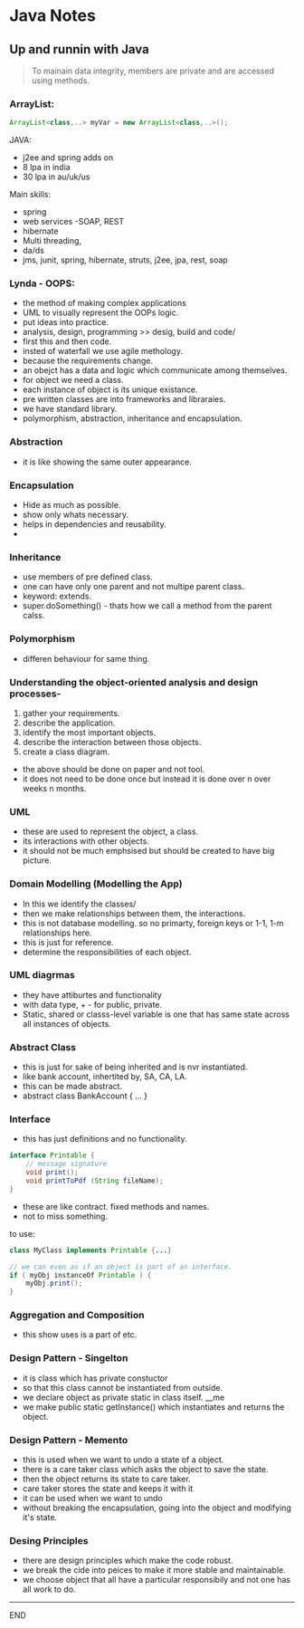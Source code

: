 # Java Notes

## Up and runnin with Java

> To mainain data integrity, members are private and are accessed using methods.

### ArrayList:

```java
ArrayList<class,..> myVar = new ArrayList<class,..>();
```

JAVA:
- j2ee and spring adds on
- 8 lpa in india
- 30 lpa in au/uk/us

Main skills:
- spring
- web services  -SOAP, REST
- hibernate
- Multi threading,
- da/ds
- jms, junit, spring, hibernate, struts, j2ee, jpa, rest, soap

### Lynda - OOPS:
- the method of making complex applications
- UML to visually represent the OOPs logic.
- put ideas into practice.
- analysis, design, programming >> desig, build and code/
- first this and then code.
- insted of waterfall we use agile methology.
- because the requirements change.
- an obejct has a data and logic which communicate among themselves.
- for object we need a class.
- each instance of object is its unique existance.
- pre written classes are into frameworks and libraraies.
- we have standard library.
- polymorphism, abstraction, inheritance and encapsulation.


### Abstraction
- it is like showing the same outer appearance.

### Encapsulation
- Hide as much as possible.
- show only whats necessary.
- helps in dependencies and reusability.
- 
### Inheritance
- use members of pre defined class.
- one can have only one parent and not multipe parent class.
- keyword: extends.
- super.doSomething() - thats how we call a method from the parent calss.

### Polymorphism
- differen behaviour for same thing.

### Understanding the object-oriented analysis and design processes- 
1. gather your requirements. 
2. describe the application.
3. identify the most important objects.
4. describe the interaction between those objects.
5. create a class diagram. 

- the above should be done on paper and not tool.
- it does not need to be done once but instead it is done over n over weeks n months.

### UML
- these are used to represent the object, a class.
- its interactions with other objects.
- it should not be much emphsised but should be created to have big picture.

### Domain Modelling (Modelling the App)
- In this we identify the classes/
- then we make relationships between them, the interactions.
- this is not database modelling. so no primarty, foreign keys or 1-1, 1-m relationships here.
- this is just for reference.
- determine the responsibilities of each object.

### UML diagrmas
- they have attiburtes and functionality
- with data type, + - for public, private.
- Static, shared or classs-level variable is one that has same state across all instances of objects.


### Abstract Class
- this is just for sake of being inherited and is nvr instantiated.
- like bank account, inhertited by, SA, CA, LA.
- this can be made abstract.
- abstract class BankAccount { ... }

### Interface
- this has just definitions and no functionality.

```java
interface Printable {
	// message signature
	void print();
	void printToPdf (String fileName);
}
```

- these are like contract. fixed methods and names.
- not to miss something.

to use:
```java
class MyClass implements Printable {...}

// we can even as if an object is part of an interface.
if ( myObj instanceOf Printable ) {
	myObj.print();
}
```

### Aggregation and Composition
- this show uses is a part of etc.


### Design Pattern - Singelton
- it is class which has private constuctor
- so that this class cannot be instantiated from outside.
- we declare object as private static in class itself. __me
- we make public static getInstance() which instantiates and returns the object.

### Design Pattern - Memento
- this is used when we want to undo a state of a object.
- there is a care taker class which asks the object to save the state.
- then the object returns its state to care taker.
- care taker stores the state and keeps it with it
- it can be used when we want to undo
- without breaking the encapsulation, going into the object and modifying it's state.

### Desing Principles
- there are design principles which make the code robust.
- we break the cide into peices to make it more stable and maintainable.
- we choose object that all have a particular responsibily and not one has all work to do.

---
END